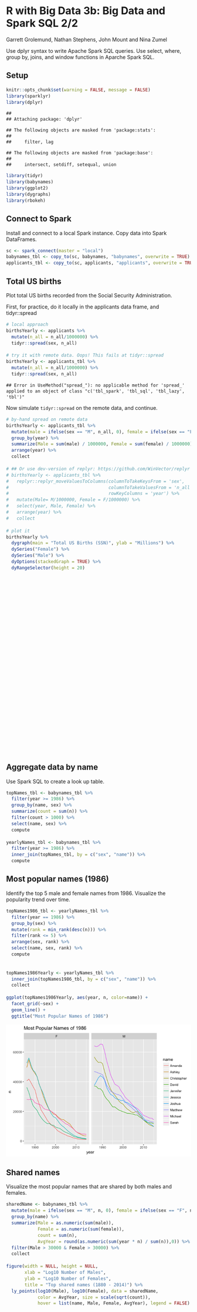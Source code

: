 # R with Big Data 3b: Big Data and Spark SQL 2/2
Garrett Grolemund, Nathan Stephens, John Mount and Nina Zumel  

Use dplyr syntax to write Apache Spark SQL queries. Use select, where, group by, joins, and window functions in Aparche Spark SQL.

## Setup


```r
knitr::opts_chunk$set(warning = FALSE, message = FALSE)
library(sparklyr)
library(dplyr)
```

```
## 
## Attaching package: 'dplyr'
```

```
## The following objects are masked from 'package:stats':
## 
##     filter, lag
```

```
## The following objects are masked from 'package:base':
## 
##     intersect, setdiff, setequal, union
```

```r
library(tidyr)
library(babynames)
library(ggplot2)
library(dygraphs)
library(rbokeh)
```

## Connect to Spark

Install and connect to a local Spark instance. Copy data into Spark DataFrames.


```r
sc <- spark_connect(master = "local")
babynames_tbl <- copy_to(sc, babynames, "babynames", overwrite = TRUE)
applicants_tbl <- copy_to(sc, applicants, "applicants", overwrite = TRUE)
```

## Total US births

Plot total US births recorded from the Social Security Administration.

First, for practice, do it locally in the applicants data frame, and tidyr::spread


```r
# local approach
birthsYearly <- applicants %>%  
  mutate(n_all = n_all/1000000) %>%
  tidyr::spread(sex, n_all)

# try it with remote data. Oops! This fails at tidyr::spread
birthsYearly <- applicants_tbl %>%  
  mutate(n_all = n_all/1000000) %>%
  tidyr::spread(sex, n_all)
```

```
## Error in UseMethod("spread_"): no applicable method for 'spread_' applied to an object of class "c('tbl_spark', 'tbl_sql', 'tbl_lazy', 'tbl')"
```

Now simulate `tidyr::spread` on the remote data, and continue.


```r
# by-hand spread on remote data
birthsYearly <- applicants_tbl %>%
  mutate(male = ifelse(sex == "M", n_all, 0), female = ifelse(sex == "F", n_all, 0)) %>%
  group_by(year) %>%
  summarize(Male = sum(male) / 1000000, Female = sum(female) / 1000000) %>%
  arrange(year) %>%
  collect

# ## Or use dev-version of replyr: https://github.com/WinVector/replyr
# birthsYearly <- applicants_tbl %>%
#   replyr::replyr_moveValuesToColumns(columnToTakeKeysFrom = 'sex',
#                                      columnToTakeValuesFrom = 'n_all',
#                                      rowKeyColumns = 'year') %>%
#   mutate(Male= M/1000000, Female = F/1000000) %>% 
#   select(year, Male, Female) %>%
#   arrange(year) %>% 
#   collect

# plot it
birthsYearly %>%
  dygraph(main = "Total US Births (SSN)", ylab = "Millions") %>%
  dySeries("Female") %>%
  dySeries("Male") %>%
  dyOptions(stackedGraph = TRUE) %>%
  dyRangeSelector(height = 20) 
```

<!--html_preserve--><div id="htmlwidget-0c0c60ccd49e4263c17c" style="width:672px;height:480px;" class="dygraphs html-widget"></div>
<script type="application/json" data-for="htmlwidget-0c0c60ccd49e4263c17c">{"x":{"attrs":{"title":"Total US Births (SSN)","ylabel":"Millions","labels":["year","Female","Male"],"legend":"auto","retainDateWindow":false,"axes":{"x":{"pixelsPerLabel":60,"drawAxis":true},"y":{"drawAxis":true}},"series":{"Female":{"axis":"y"},"Male":{"axis":"y"}},"stackedGraph":true,"fillGraph":false,"fillAlpha":0.15,"stepPlot":false,"drawPoints":false,"pointSize":1,"drawGapEdgePoints":false,"connectSeparatedPoints":false,"strokeWidth":1,"strokeBorderColor":"white","colorValue":0.5,"colorSaturation":1,"includeZero":false,"drawAxesAtZero":false,"logscale":false,"axisTickSize":3,"axisLineColor":"black","axisLineWidth":0.3,"axisLabelColor":"black","axisLabelFontSize":14,"axisLabelWidth":60,"drawGrid":true,"gridLineWidth":0.3,"rightGap":5,"digitsAfterDecimal":2,"labelsKMB":false,"labelsKMG2":false,"labelsUTC":false,"maxNumberWidth":6,"animatedZooms":false,"mobileDisableYTouch":true,"showRangeSelector":true,"rangeSelectorHeight":20,"rangeSelectorPlotFillColor":" #A7B1C4","rangeSelectorPlotStrokeColor":"#808FAB","interactionModel":"Dygraph.Interaction.defaultModel"},"annotations":[],"shadings":[],"events":[],"format":"numeric","data":[[1880,1881,1882,1883,1884,1885,1886,1887,1888,1889,1890,1891,1892,1893,1894,1895,1896,1897,1898,1899,1900,1901,1902,1903,1904,1905,1906,1907,1908,1909,1910,1911,1912,1913,1914,1915,1916,1917,1918,1919,1920,1921,1922,1923,1924,1925,1926,1927,1928,1929,1930,1931,1932,1933,1934,1935,1936,1937,1938,1939,1940,1941,1942,1943,1944,1945,1946,1947,1948,1949,1950,1951,1952,1953,1954,1955,1956,1957,1958,1959,1960,1961,1962,1963,1964,1965,1966,1967,1968,1969,1970,1971,1972,1973,1974,1975,1976,1977,1978,1979,1980,1981,1982,1983,1984,1985,1986,1987,1988,1989,1990,1991,1992,1993,1994,1995,1996,1997,1998,1999,2000,2001,2002,2003,2004,2005,2006,2007,2008,2009,2010,2011,2012,2013,2014,2015],[0.097604,0.098855,0.115696,0.120059,0.137586,0.141949,0.153736,0.155422,0.189447,0.189219,0.201661,0.196567,0.224915,0.225232,0.235972,0.247107,0.251993,0.248275,0.274146,0.24749,0.317775,0.254232,0.280333,0.278198,0.292438,0.30987,0.313441,0.337433,0.354533,0.368098,0.419526,0.441812,0.586708,0.654904,0.796608,1.023882,1.085708,1.123702,1.202363,1.17465,1.244038,1.279681,1.247531,1.252416,1.295716,1.263046,1.230117,1.236348,1.195385,1.157481,1.166344,1.103563,1.106167,1.045864,1.082174,1.086677,1.077429,1.101723,1.141329,1.133993,1.181212,1.245808,1.390365,1.435227,1.366429,1.346051,1.612831,1.817781,1.742587,1.755499,1.758923,1.846667,1.902145,1.929114,1.990632,2.004373,2.05933,2.097516,2.065011,2.078477,2.07993,2.076225,2.027018,1.98789,1.957182,1.827342,1.755555,1.716654,1.70948,1.76272,1.831956,1.752356,1.612524,1.554011,1.566158,1.560705,1.571901,1.644879,1.643759,1.723064,1.780228,1.788032,1.813716,1.789105,1.802581,1.845612,1.844734,1.873574,1.922263,1.991787,2.053702,2.032978,2.004166,1.971029,1.948875,1.921035,1.916678,1.908561,1.937701,1.945832,1.994461,1.979571,1.973556,2.004932,2.016063,2.027508,2.088261,2.113906,2.079948,2.021799,1.956853,1.933342,1.934051,1.920953,1.947553,1.935109],[0.118399,0.108282,0.122031,0.112478,0.122739,0.115946,0.119042,0.109315,0.129905,0.119034,0.119701,0.109267,0.131453,0.12104,0.124894,0.126644,0.129072,0.121943,0.132105,0.115195,0.16214,0.115595,0.132749,0.129326,0.138508,0.143244,0.14407,0.158588,0.166372,0.176868,0.208524,0.241392,0.451456,0.536243,0.683321,0.880948,0.923258,0.959331,1.048689,1.015339,1.100869,1.137925,1.125316,1.132363,1.169028,1.151452,1.145465,1.161789,1.141098,1.107405,1.129373,1.069368,1.074167,1.019889,1.061656,1.069275,1.064111,1.093413,1.136223,1.133089,1.185984,1.254586,1.408028,1.454263,1.388905,1.371329,1.650135,1.857349,1.78257,1.801901,1.819993,1.910588,1.973397,2.001102,2.067882,2.088636,2.14468,2.187626,2.153177,2.166434,2.166091,2.15591,2.102338,2.065419,2.027616,1.895639,1.818163,1.780001,1.776423,1.830456,1.906003,1.81863,1.674919,1.61437,1.630935,1.623186,1.633331,1.709885,1.708989,1.791697,1.854692,1.86208,1.886704,1.862811,1.875736,1.923356,1.920483,1.949062,2.000862,2.095209,2.150863,2.118988,2.098423,2.064806,2.037777,2.010773,2.003109,1.997063,2.026806,2.03792,2.086976,2.066991,2.065175,2.099617,2.111689,2.12538,2.190066,2.212515,2.177409,2.117746,2.050778,2.026895,2.023569,2.013559,2.039794,2.026872]],"fixedtz":false,"tzone":""},"evals":["attrs.interactionModel"],"jsHooks":[]}</script><!--/html_preserve-->

## Aggregate data by name

Use Spark SQL to create a look up table. 


```r
topNames_tbl <- babynames_tbl %>%
  filter(year >= 1986) %>%  
  group_by(name, sex) %>%
  summarize(count = sum(n)) %>%
  filter(count > 1000) %>%
  select(name, sex) %>%
  compute

yearlyNames_tbl <- babynames_tbl %>%
  filter(year >= 1986) %>%
  inner_join(topNames_tbl, by = c("sex", "name")) %>%
  compute
```

## Most popular names (1986)

Identify the top 5 male and female names from 1986. Visualize the popularity trend over time.


```r
topNames1986_tbl <- yearlyNames_tbl %>%
  filter(year == 1986) %>%
  group_by(sex) %>%
  mutate(rank = min_rank(desc(n))) %>%
  filter(rank <= 5) %>%
  arrange(sex, rank) %>%
  select(name, sex, rank) %>%
  compute


topNames1986Yearly <- yearlyNames_tbl %>%
  inner_join(topNames1986_tbl, by = c("sex", "name")) %>%
  collect

ggplot(topNames1986Yearly, aes(year, n, color=name)) +
  facet_grid(~sex) +
  geom_line() +
  ggtitle("Most Popular Names of 1986")
```

![](03b-Spark-SQL_files/figure-html/unnamed-chunk-5-1.png)<!-- -->



## Shared names

Visualize the most popular names that are shared by both males and females.


```r
sharedName <- babynames_tbl %>%
  mutate(male = ifelse(sex == "M", n, 0), female = ifelse(sex == "F", n, 0)) %>%
  group_by(name) %>%
  summarize(Male = as.numeric(sum(male)), 
            Female = as.numeric(sum(female)),
            count = sum(n),
            AvgYear = round(as.numeric(sum(year * n) / sum(n)),0)) %>%
  filter(Male > 30000 & Female > 30000) %>%
  collect

figure(width = NULL, height = NULL, 
       xlab = "Log10 Number of Males", 
       ylab = "Log10 Number of Females",
       title = "Top shared names (1880 - 2014)") %>%
  ly_points(log10(Male), log10(Female), data = sharedName,
            color = AvgYear, size = scale(sqrt(count)),
            hover = list(name, Male, Female, AvgYear), legend = FALSE)
```

<!--html_preserve--><div id="htmlwidget-0a83575690b4c3c66cda" style="width:672px;height:480px;" class="rbokeh html-widget"></div>
<script type="application/json" data-for="htmlwidget-0a83575690b4c3c66cda">{"x":{"elementid":"c8e06e008652d3d05ccb9c0d31ce30b2","modeltype":"Plot","modelid":"e35b95631cda6b0b3c1ef539018e63e1","docid":"ae67dd81acfe0414bc25cf3231571457","docs_json":{"ae67dd81acfe0414bc25cf3231571457":{"version":"0.12.2","title":"Bokeh Figure","roots":{"root_ids":["e35b95631cda6b0b3c1ef539018e63e1"],"references":[{"type":"Plot","id":"e35b95631cda6b0b3c1ef539018e63e1","attributes":{"id":"e35b95631cda6b0b3c1ef539018e63e1","sizing_mode":"scale_both","x_range":{"type":"Range1d","id":"8e10b3d9d152fbe91521b7c1a2f8e066"},"y_range":{"type":"Range1d","id":"f34615f42f2e8b1a331c6c34b3294eba"},"left":[{"type":"LinearAxis","id":"c8b4c3f1d024181c6a9c601d99ccbf8f"}],"below":[{"type":"LinearAxis","id":"30291e4d1e87fa1f5b24113151571a23"}],"right":[],"above":[],"renderers":[{"type":"BoxAnnotation","id":"6bebcc9a9b87a454ba1ec0929d319307"},{"type":"GlyphRenderer","id":"2beafdaca4ff7758d9dc08983fe748b9"},{"type":"LinearAxis","id":"30291e4d1e87fa1f5b24113151571a23"},{"type":"Grid","id":"48f2f92612d72ee75e2ad911a22e805b"},{"type":"LinearAxis","id":"c8b4c3f1d024181c6a9c601d99ccbf8f"},{"type":"Grid","id":"f5ae90077527a9e67e63db540d6ce4fc"}],"extra_y_ranges":{},"extra_x_ranges":{},"tags":[],"min_border_left":4,"min_border_right":4,"min_border_top":4,"min_border_bottom":4,"lod_threshold":null,"toolbar":{"type":"Toolbar","id":"2d10bd62515ce974d93dca8990ee62b3"},"tool_events":{"type":"ToolEvents","id":"21a4f6f7fd80deaecb8851d275beb258"},"title":{"type":"Title","id":"e5adb913ee1421347ad447649d3ed1f6"}},"subtype":"Figure"},{"type":"Toolbar","id":"2d10bd62515ce974d93dca8990ee62b3","attributes":{"id":"2d10bd62515ce974d93dca8990ee62b3","tags":[],"active_drag":"auto","active_scroll":"auto","active_tap":"auto","tools":[{"type":"PanTool","id":"022492b7a758069fdea2f9e5bed5e159"},{"type":"WheelZoomTool","id":"9fd5988e04785c9ec7f5c5a58f93fc68"},{"type":"BoxZoomTool","id":"decb96639eb3783e81bc97f84b871e0b"},{"type":"ResetTool","id":"de2a8cf8062f3678c847427c551e00b6"},{"type":"SaveTool","id":"59fbc0f31d51111b62fb65ceb366ec20"},{"type":"HelpTool","id":"3a18e6649b682706d269d39825f27690"},{"type":"HoverTool","id":"6d54ddd910ef9a7dff7cd568b0ecb8b3"}],"logo":null}},{"type":"PanTool","id":"022492b7a758069fdea2f9e5bed5e159","attributes":{"id":"022492b7a758069fdea2f9e5bed5e159","tags":[],"plot":{"type":"Plot","id":"e35b95631cda6b0b3c1ef539018e63e1","subtype":"Figure"},"dimensions":["width","height"]}},{"type":"ToolEvents","id":"21a4f6f7fd80deaecb8851d275beb258","attributes":{"id":"21a4f6f7fd80deaecb8851d275beb258","tags":[]},"geometries":[]},{"type":"WheelZoomTool","id":"9fd5988e04785c9ec7f5c5a58f93fc68","attributes":{"id":"9fd5988e04785c9ec7f5c5a58f93fc68","tags":[],"plot":{"type":"Plot","id":"e35b95631cda6b0b3c1ef539018e63e1","subtype":"Figure"},"dimensions":["width","height"]}},{"type":"BoxAnnotation","id":"6bebcc9a9b87a454ba1ec0929d319307","attributes":{"id":"6bebcc9a9b87a454ba1ec0929d319307","tags":[],"line_color":{"units":"data","value":"black"},"line_alpha":{"units":"data","value":1},"fill_color":{"units":"data","value":"lightgrey"},"fill_alpha":{"units":"data","value":0.5},"line_dash":[4,4],"line_width":{"units":"data","value":2},"level":"overlay","top_units":"screen","bottom_units":"screen","left_units":"screen","right_units":"screen","render_mode":"css"}},{"type":"BoxZoomTool","id":"decb96639eb3783e81bc97f84b871e0b","attributes":{"id":"decb96639eb3783e81bc97f84b871e0b","tags":[],"plot":{"type":"Plot","id":"e35b95631cda6b0b3c1ef539018e63e1","subtype":"Figure"},"overlay":{"type":"BoxAnnotation","id":"6bebcc9a9b87a454ba1ec0929d319307"}}},{"type":"ResetTool","id":"de2a8cf8062f3678c847427c551e00b6","attributes":{"id":"de2a8cf8062f3678c847427c551e00b6","tags":[],"plot":{"type":"Plot","id":"e35b95631cda6b0b3c1ef539018e63e1","subtype":"Figure"}}},{"type":"SaveTool","id":"59fbc0f31d51111b62fb65ceb366ec20","attributes":{"id":"59fbc0f31d51111b62fb65ceb366ec20","tags":[],"plot":{"type":"Plot","id":"e35b95631cda6b0b3c1ef539018e63e1","subtype":"Figure"}}},{"type":"HelpTool","id":"3a18e6649b682706d269d39825f27690","attributes":{"id":"3a18e6649b682706d269d39825f27690","tags":[],"plot":{"type":"Plot","id":"e35b95631cda6b0b3c1ef539018e63e1","subtype":"Figure"},"redirect":"http://hafen.github.io/rbokeh","help_tooltip":"Click to learn more about rbokeh."}},{"type":"Title","id":"e5adb913ee1421347ad447649d3ed1f6","attributes":{"id":"e5adb913ee1421347ad447649d3ed1f6","tags":[],"plot":null,"text":"Top shared names (1880 - 2014)"}},{"type":"HoverTool","id":"6d54ddd910ef9a7dff7cd568b0ecb8b3","attributes":{"id":"6d54ddd910ef9a7dff7cd568b0ecb8b3","tags":[],"plot":{"type":"Plot","id":"e35b95631cda6b0b3c1ef539018e63e1","subtype":"Figure"},"renderers":[{"type":"GlyphRenderer","id":"2beafdaca4ff7758d9dc08983fe748b9"}],"names":[],"anchor":"center","attachment":"horizontal","line_policy":"prev","mode":"mouse","point_policy":"snap_to_data","tooltips":[["name","@hover_col_1"],["Male","@hover_col_2"],["Female","@hover_col_3"],["AvgYear","@hover_col_4"]]}},{"type":"ColumnDataSource","id":"3f197aaf671b36d808588b0a7e65dd71","attributes":{"id":"3f197aaf671b36d808588b0a7e65dd71","tags":[],"column_names":["x","y","size","line_color","fill_color","hover_col_1","hover_col_2","hover_col_3","hover_col_4"],"selected":[],"data":{"x":[4.85632400448479,5.03594977953667,4.89345659488572,5.65136622110655,4.6031985206761,4.49909570982972,4.69210631378532,4.71409494250139,4.78634674370446,4.92789879238942,4.52288743108312,4.54225262685987,4.82160522494917,4.69444724494677,5.47726888974698,5.00548509843934,4.95223529802618,5.55491416080625,4.65732361711215,5.33408766358447,5.03791231718231,5.03965202358192,5.36179391928037,5.05151139090722,4.71781191687659,4.61496045819744,4.72431683884585,5.62510451615495,4.78575679996264,4.91018668871114,4.64586419943835,4.49288605092027],"y":[5.27402615490758,5.49403069106064,4.95629812295601,5.16475127202258,4.51356383185059,5.00491006712558,5.00332263895645,5.46910004571425,5.52085151179255,5.42566950889099,4.73972262072721,5.25379580891004,4.69506118801271,4.68552677680185,4.51759173071191,4.68865114678907,4.94124799339657,5.10766438386765,4.79574797174963,4.96783335617857,4.87738286546453,5.22033825543726,4.79282576697757,5.42316884129164,5.25923062051007,5.31847238130028,5.2807854530533,4.98618481644248,5.39896026993601,5.67202115660551,5.46075656136594,4.74550418708699],"size":[12.2857142857143,17.4285714285714,7.14285714285714,20,2,7.14285714285714,7.14285714285714,14.8571428571429,14.8571428571429,14.8571428571429,4.57142857142857,9.71428571428572,4.57142857142857,4.57142857142857,14.8571428571429,7.14285714285714,7.14285714285714,17.4285714285714,4.57142857142857,12.2857142857143,7.14285714285714,12.2857142857143,12.2857142857143,14.8571428571429,9.71428571428572,9.71428571428572,9.71428571428572,20,12.2857142857143,20,14.8571428571429,4.57142857142857],"line_color":["#66C2A4","#005B24","#3CA96F","#66C2A4","#3CA96F","#50B689","#00441B","#19823D","#005B24","#05712F","#005B24","#2B9453","#05712F","#2B9453","#19823D","#50B689","#00441B","#005B24","#00441B","#005B24","#05712F","#50B689","#3CA96F","#2B9453","#3CA96F","#005B24","#19823D","#3CA96F","#2B9453","#19823D","#2B9453","#2B9453"],"fill_color":["#66C2A4","#005B24","#3CA96F","#66C2A4","#3CA96F","#50B689","#00441B","#19823D","#005B24","#05712F","#005B24","#2B9453","#05712F","#2B9453","#19823D","#50B689","#00441B","#005B24","#00441B","#005B24","#05712F","#50B689","#3CA96F","#2B9453","#3CA96F","#005B24","#19823D","#3CA96F","#2B9453","#19823D","#2B9453","#2B9453"],"hover_col_1":["Marion ","Taylor ","Jackie ","Willie ","Frankie","Billie ","Avery  ","Shannon","Alexis ","Jamie  ","Kendall","Kim    ","Jaime  ","Kerry  ","Shawn  ","Johnnie","Riley  ","Jordan ","Peyton ","Angel  ","Casey  ","Jessie ","Lee    ","Leslie ","Lynn   ","Morgan ","Dana   ","Terry  ","Tracy  ","Kelly  ","Robin  ","Jody   "],"hover_col_2":[" 71833","108630"," 78245","448091"," 40105"," 31557"," 49216"," 51772"," 61143"," 84703"," 33334"," 34854"," 66314"," 49482","300102","101271"," 89585","358851"," 45428","215818","109122","109560","230035","112593"," 52217"," 41206"," 53005","421798"," 61060"," 81318"," 44245"," 31109"],"hover_col_3":["187943","311911"," 90427","146134"," 32626","101137","100768","294510","331781","266483"," 54919","179389"," 49552"," 48476"," 32930"," 48826"," 87347","128134"," 62481"," 92861"," 75402","166088"," 62062","264953","181648","208196","190891"," 96869","250588","469917","288906"," 55655"],"hover_col_4":["1931","1997","1956","1938","1956","1944","2003","1979","1999","1981","1994","1963","1984","1969","1980","1941","2001","1997","2006","1996","1988","1942","1951","1966","1957","1995","1972","1960","1970","1976","1965","1969"]}}},{"type":"Circle","id":"ddab2516b42584d57d99c6a83be4d2e6","attributes":{"id":"ddab2516b42584d57d99c6a83be4d2e6","tags":[],"visible":true,"line_alpha":{"units":"data","value":1},"fill_alpha":{"units":"data","value":0.5},"x":{"units":"data","field":"x"},"y":{"units":"data","field":"y"},"size":{"units":"screen","field":"size"},"line_color":{"units":"data","field":"line_color"},"fill_color":{"units":"data","field":"fill_color"}}},{"type":"Circle","id":"47b6e20f303b1646d317d1ac1740ec12","attributes":{"id":"47b6e20f303b1646d317d1ac1740ec12","tags":[],"visible":true,"line_alpha":{"units":"data","value":1},"fill_alpha":{"units":"data","value":0.5},"x":{"units":"data","field":"x"},"y":{"units":"data","field":"y"},"size":{"units":"screen","field":"size"},"line_color":{"units":"data","value":"#e1e1e1"},"fill_color":{"units":"data","value":"#e1e1e1"}}},{"type":"Circle","id":"8bb68cf4a7bdcc31cca26a3b4df0191d","attributes":{"id":"8bb68cf4a7bdcc31cca26a3b4df0191d","tags":[],"visible":true,"line_alpha":{"units":"data","value":1},"fill_alpha":{"units":"data","value":1},"x":{"units":"data","field":"x"},"y":{"units":"data","field":"y"},"size":{"units":"screen","field":"size"},"line_color":{"units":"data","field":"line_color"},"fill_color":{"units":"data","field":"fill_color"}}},{"type":"GlyphRenderer","id":"2beafdaca4ff7758d9dc08983fe748b9","attributes":{"id":"2beafdaca4ff7758d9dc08983fe748b9","tags":[],"selection_glyph":null,"nonselection_glyph":{"type":"Circle","id":"47b6e20f303b1646d317d1ac1740ec12"},"hover_glyph":{"type":"Circle","id":"8bb68cf4a7bdcc31cca26a3b4df0191d"},"name":null,"data_source":{"type":"ColumnDataSource","id":"3f197aaf671b36d808588b0a7e65dd71"},"glyph":{"type":"Circle","id":"ddab2516b42584d57d99c6a83be4d2e6"}}},{"type":"Range1d","id":"8e10b3d9d152fbe91521b7c1a2f8e066","attributes":{"id":"8e10b3d9d152fbe91521b7c1a2f8e066","tags":[],"start":4.41179243900723,"end":5.73245983301959}},{"type":"Range1d","id":"f34615f42f2e8b1a331c6c34b3294eba","attributes":{"id":"f34615f42f2e8b1a331c6c34b3294eba","tags":[],"start":4.43247181911774,"end":5.75311316933836}},{"type":"LinearAxis","id":"30291e4d1e87fa1f5b24113151571a23","attributes":{"id":"30291e4d1e87fa1f5b24113151571a23","tags":[],"plot":{"type":"Plot","id":"e35b95631cda6b0b3c1ef539018e63e1","subtype":"Figure"},"axis_label":"Log10 Number of Males","formatter":{"type":"BasicTickFormatter","id":"d243759b52b9c20f6dafca326858e0c8"},"ticker":{"type":"BasicTicker","id":"bd251f59ae76dbc1b66ef425f0cccbdb"},"visible":true,"axis_label_text_font_size":"12pt"}},{"type":"BasicTickFormatter","id":"d243759b52b9c20f6dafca326858e0c8","attributes":{"id":"d243759b52b9c20f6dafca326858e0c8","tags":[]}},{"type":"BasicTicker","id":"bd251f59ae76dbc1b66ef425f0cccbdb","attributes":{"id":"bd251f59ae76dbc1b66ef425f0cccbdb","tags":[],"num_minor_ticks":5}},{"type":"Grid","id":"48f2f92612d72ee75e2ad911a22e805b","attributes":{"id":"48f2f92612d72ee75e2ad911a22e805b","tags":[],"dimension":0,"plot":{"type":"Plot","id":"e35b95631cda6b0b3c1ef539018e63e1","subtype":"Figure"},"ticker":{"type":"BasicTicker","id":"bd251f59ae76dbc1b66ef425f0cccbdb"}}},{"type":"LinearAxis","id":"c8b4c3f1d024181c6a9c601d99ccbf8f","attributes":{"id":"c8b4c3f1d024181c6a9c601d99ccbf8f","tags":[],"plot":{"type":"Plot","id":"e35b95631cda6b0b3c1ef539018e63e1","subtype":"Figure"},"axis_label":"Log10 Number of Females","formatter":{"type":"BasicTickFormatter","id":"995e3763560a3fc9a9df49aca0931443"},"ticker":{"type":"BasicTicker","id":"b70339961782cb7f9397e14c24ebe8a4"},"visible":true,"axis_label_text_font_size":"12pt"}},{"type":"BasicTickFormatter","id":"995e3763560a3fc9a9df49aca0931443","attributes":{"id":"995e3763560a3fc9a9df49aca0931443","tags":[]}},{"type":"BasicTicker","id":"b70339961782cb7f9397e14c24ebe8a4","attributes":{"id":"b70339961782cb7f9397e14c24ebe8a4","tags":[],"num_minor_ticks":5}},{"type":"Grid","id":"f5ae90077527a9e67e63db540d6ce4fc","attributes":{"id":"f5ae90077527a9e67e63db540d6ce4fc","tags":[],"dimension":1,"plot":{"type":"Plot","id":"e35b95631cda6b0b3c1ef539018e63e1","subtype":"Figure"},"ticker":{"type":"BasicTicker","id":"b70339961782cb7f9397e14c24ebe8a4"}}}]}}},"debug":false},"evals":[],"jsHooks":[]}</script><!--/html_preserve-->
